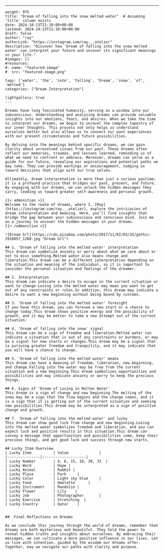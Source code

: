 ---
    weight: 975
    title: "Dream of falling into the snow melted water"  # Assuming 'title' column exists
    date: 2024-10-13T21:18:00+08:00
    lastmod: 2024-10-13T21:18:00+08:00
    draft: false
    author: "ray"
    authorLink: "https://instagram.com/ray._.atelier"
    description: "Discover how 'Dream of falling into the snow melted water' can interpret your future and uncover its significant meanings in your life."
    #images: []
    #resources:
    #- name: "featured-image"
    #  src: "featured-image.png"
    
    tags: ['water', 'the', 'into', 'falling', 'Dream', 'snow', 'of', 'melted']
    categories: ["Dream Interpretation"]
    
    lightgallery: true
    ---
    
    Dreams have long fascinated humanity, serving as a window into our subconscious. Understanding and analyzing dreams can provide valuable insights into our emotions, fears, and desires. When we take the time to interpret our dreams, we begin to unravel the complex tapestry of our inner thoughts. This process not only helps us understand ourselves better but also allows us to connect our past experiences with our present circumstances and future possibilities.
    
    By delving into the meanings behind specific dreams, we can gain clarity about unresolved issues from our past. These dreams often reflect our memories, traumas, and lessons learned, reminding us of what we need to confront or embrace. Moreover, dreams can serve as a guide for our future, revealing our aspirations and potential paths we may take. They can provide warnings or encouragement, nudging us toward decisions that align with our true selves.
    
    Ultimately, dream interpretation is more than just a curious pastime; it is a profound practice that bridges our past, present, and future. By engaging with our dreams, we can unlock the hidden messages they carry, leading us toward greater self-awareness and personal growth.
    
    {{< admonition >}}
    Welcome to the realm of dreams, where I, [Ray](https://instagram.com/ray._.atelier), explore the intricacies of dream interpretation and meaning. Here, you’ll find insights that bridge the gap between your subconscious and conscious mind. Join me on a journey to uncover the hidden messages in your dreams.
    {{< /admonition >}}
    
    ![Dream Grl](https://cdn.pixabay.com/photo/2017/11/02/03/35/gothic-2910057_1280.jpg "Dream Grl")
    
    ## 1. 'Dream of falling into the melted water' interpretation
    This dream can symbolize anxiety or worry about what we care about or not to miss something.Melted water also means change and liberation.This dream can be a different interpretation depending on the situation and meaning of the individual, so it is important to consider the personal situation and feelings of the dreamer.
    
    ## 2. Interpretation
    This dream can indicate a desire to escape in the current situation or want to change.Losing into the melted water may mean you want to get out of any constraints or rules.In addition, this dream may indicate a desire to want a new beginning without being bound by customs.
    
    ## 3. 'Dream of falling into the melted water' foresight
    If you have this dream, you can foresee a new start or a chance to change today.This dream shows positive energy and the possibility of growth, and it may be better to take a new attempt out of the current situation.
    
    ## 4. 'Dream of falling into the snow' signal
    This dream can be a sign of freedom and liberation.Melted water can indicate a situation that is out of any constraints or burdens, or may be a signal for new starts or changes.This dream may be a signal that is pursuing greater freedom and tranquility, and it may indicate that you will have a chance to change.
    
    ## 5. 'Dream of falling into the melted water' means
    This dream can have a meaning of freedom, liberation, new beginning, and change.Falling into the water may be free from the current situation and a new beginning.This dream symbolizes opportunities and possibilities and may indicate anxiety or worry to keep the precious things.
    
    ## 6. Signs of 'Dream of Losing in Molten Water'
    This dream is a sign of change and new beginning.The melting of the snow may be a sign that the flow begins and the change comes, and it is a sign that it is getting out of the current situation and seeking new possibilities.This dream may be interpreted as a sign of positive change and growth.
    
    ## 7. 'Dream of falling into the melted water' and lucky
    This dream can show good luck from change and new beginning.Losing into the melted water symbolizes freedom and liberation, and you can expect luck and positive results in this situation.This dream can convey a message that opportunities and possibilities come, keep their precious things, and get good luck and success through new starts.
    
    ## Lucky Item Overview
    | Lucky Item          | Value              |
    |---------------|--------------------|
    | Lucky Number        | 4, 6, 15, 19, 30, 33  |
    | Lucky Word          | Hope |
    | Lucky Animal        | Rabbit |
    | Lucky Place         | Park     |
    | Lucky Color         | Light sky blue     |
    | Lucky Food          | Omelette      |
    | Lucky Instrument    | Mandolin |
    | Lucky Flower        | Lily    |
    | Lucky Job           | Photographer       |
    | Lucky Exercise      | Stretching  |
    | Lucky Country       | Qatar    |
    
    
    ##  Final Reflections on Dreams
    
    As we conclude this journey through the world of dreams, remember that dreams are both mysterious and beautiful. They hold the power to reveal hidden truths and insights about ourselves. By embracing their messages, we can cultivate a more positive influence in our lives. Let us live with intention, guided by the wisdom our dreams offer. Together, may we navigate our paths with clarity and purpose.
    